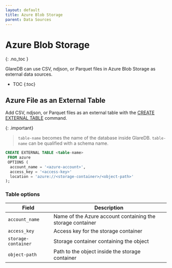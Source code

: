 ```yaml
---
layout: default
title: Azure Blob Storage
parent: Data Sources
---
```


<!-- markdownlint-disable MD022 -->

<!-- prettier-ignore-start -->
# Azure Blob Storage
{: .no_toc }
<!-- prettier-ignore-end -->

<!-- markdownlint-enable MD022 -->

GlareDB can use CSV, ndjson, or Parquet files in Azure Blob Storage as external
data sources.

<!-- prettier-ignore-start -->

- TOC
{:toc}
<!-- prettier-ignore-end -->

## Azure File as an External Table

Add CSV, ndjson, or Parquet files as an external table with the
[CREATE EXTERNAL TABLE] command.

{: .important}

> `table-name` becomes the name of the database inside GlareDB. `table-name` can
> be qualified with a schema name.

```sql
CREATE EXTERNAL TABLE <table-name>
 FROM azure
 OPTIONS (
  account_name = '<azure-account>',
  access_key = '<access-key>'
  location = 'azure://<storage-container>/<object-path>'
);
```

### Table options

| Field               | Description                                                |
| ------------------- | ---------------------------------------------------------- |
| `account_name`      | Name of the Azure account containing the storage container |
| `access_key`        | Access key for the storage container                       |
| `storage-container` | Storage container containing the object                    |
| `object-path`       | Path to the object inside the storage container            |

<!-- markdownlint-disable line-length -->

[CREATE EXTERNAL TABLE]: /glaredb/sql-commands/create-external-table

<!-- markdownlint-enable line-length -->
